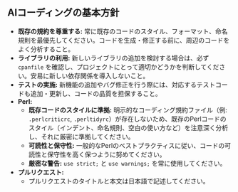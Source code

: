 ## AIコーディングの基本方針

*   **既存の規約を尊重する:** 常に既存のコードのスタイル、フォーマット、命名規則を最優先してください。コードを生成・修正する前に、周辺のコードをよく分析すること。
*   **ライブラリの利用:** 新しいライブラリの追加を検討する場合は、必ず `cpanfile` を確認し、プロジェクトにとって適切かどうかを判断してください。安易に新しい依存関係を導入しないこと。
*   **テストの実施:** 新機能の追加やバグ修正を行う際には、対応するテストコードも追加・更新し、コードの品質を担保すること。
*   **Perl:**
    *   **既存コードのスタイルに準拠:** 明示的なコーディング規約ファイル（例: `.perlcriticrc`, `.perltidyrc`）が存在しないため、既存のPerlコードのスタイル（インデント、命名規則、空白の使い方など）を注意深く分析し、それに厳密に準拠してください。
    *   **可読性と保守性:** 一般的なPerlのベストプラクティスに従い、コードの可読性と保守性を高く保つように努めてください。
    *   **厳密な警告:** `use strict;` と `use warnings;` を常に使用してください。
*   **プルリクエスト:**
    *   プルリクエストのタイトルと本文は日本語で記述してください。